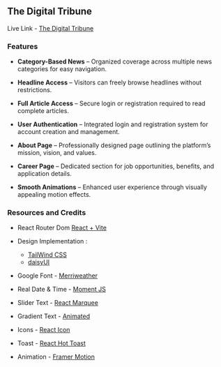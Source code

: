 ## The Digital Tribune

Live Link - [The Digital Tribune](https://digital-tribune.web.app/category/01)

### Features

- **Category-Based News** – Organized coverage across multiple news categories for easy navigation.

- **Headline Access** – Visitors can freely browse headlines without restrictions.

- **Full Article Access** – Secure login or registration required to read complete articles.

- **User Authentication** – Integrated login and registration system for account creation and management.

- **About Page** – Professionally designed page outlining the platform’s mission, vision, and values.

- **Career Page** – Dedicated section for job opportunities, benefits, and application details.

- **Smooth Animations** – Enhanced user experience through visually appealing motion effects.

### Resources and Credits

- React Router Dom [React + Vite](https://reactrouter.com/home)
- Design Implementation :

  - [TailWind CSS](https://tailwindcss.com/)
  - [daisyUI](https://daisyui.com/)

- Google Font - [Merriweather](https://fonts.google.com/specimen/Merriweather)
- Real Date & Time - [Moment JS](https://momentjs.com/)
- Slider Text - [React Marquee](https://www.npmjs.com/package/react-fast-marquee)
- Gradient Text - [Animated](https://medium.com/@samajabri2000/creating-an-animated-gradient-text-effect-with-tailwind-css-b47920698ff3)
- Icons - [React Icon](https://react-icons.github.io/react-icons/)
- Toast - [React Hot Toast](https://react-hot-toast.com/)
- Animation - [Framer Motion](https://www.npmjs.com/package/framer-motion)
